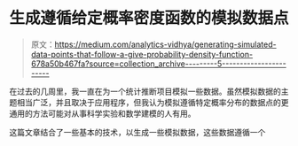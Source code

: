 # 生成遵循给定概率密度函数的模拟数据点

> 原文：<https://medium.com/analytics-vidhya/generating-simulated-data-points-that-follow-a-give-probability-density-function-678a50b467fa?source=collection_archive---------5----------------------->

在过去的几周里，我一直在为一个统计推断项目模拟一些数据。虽然模拟数据的主题相当广泛，并且取决于应用程序，但我认为模拟遵循特定概率分布的数据点的更通用的方法可能对从事科学实验和数学建模的人有用。

这篇文章结合了一些基本的技术，以生成一些模拟数据，这些数据遵循一个
